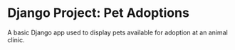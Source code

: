 # Django Project: Pet Adoptions

A basic Django app used to display pets available for adoption at an animal clinic.